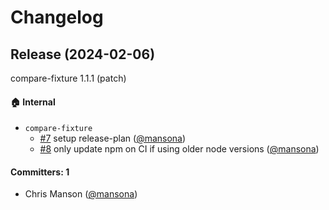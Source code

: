# Changelog

## Release (2024-02-06)

compare-fixture 1.1.1 (patch)

#### :house: Internal
* `compare-fixture`
  * [#7](https://github.com/mainmatter/compare-fixture/pull/7) setup release-plan ([@mansona](https://github.com/mansona))
  * [#8](https://github.com/mainmatter/compare-fixture/pull/8) only update npm on CI if using older node versions ([@mansona](https://github.com/mansona))

#### Committers: 1
- Chris Manson ([@mansona](https://github.com/mansona))
